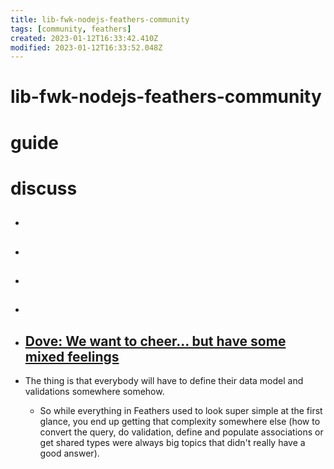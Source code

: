 ```yaml
---
title: lib-fwk-nodejs-feathers-community
tags: [community, feathers]
created: 2023-01-12T16:33:42.410Z
modified: 2023-01-12T16:33:52.048Z
---
```


# lib-fwk-nodejs-feathers-community

# guide

# discuss
- ## 

- ## 

- ## 

- ## 

- ## [Dove: We want to cheer... but have some mixed feelings](https://github.com/feathersjs/feathers/issues/2760)
- The thing is that everybody will have to define their data model and validations somewhere somehow. 
  - So while everything in Feathers used to look super simple at the first glance, you end up getting that complexity somewhere else (how to convert the query, do validation, define and populate associations or get shared types were always big topics that didn't really have a good answer).
